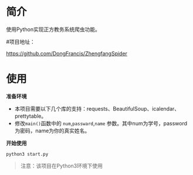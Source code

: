 # 简介

使用Python实现正方教务系统爬虫功能。

#项目地址：

https://github.com/DongFrancis/ZhengfangSpider

# 使用

**准备环境**

* 本项目需要以下几个库的支持：requests、BeautifulSoup、icalendar、prettytable。
*  修改`main()`函数中的 `num`,`passward`,`name` 参数。其中num为学号，password为密码，name为你的真实姓名。

**开始使用**

```shell
python3 start.py
```

> 注意：该项目在Python3环境下使用


